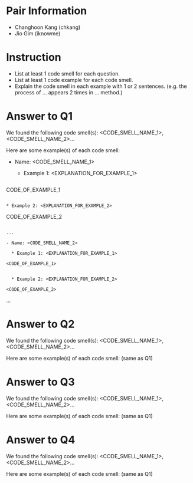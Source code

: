 Pair Information
================
 - Changhoon Kang (chkang)
 - Jio Gim (iknowme)

Instruction
============
 - List at least 1 code smell for each question.
 - List at least 1 code example for each code smell.
 - Explain the code smell in each example with 1 or 2 sentences. (e.g. the process of ... appears 2 times in ... method.)

Answer to Q1
============
We found the following code smell(s): <CODE_SMELL_NAME_1>, <CODE_SMELL_NAME_2>...

Here are some example(s) of each code smell: 

- Name: <CODE_SMELL_NAME_1>

  * Example 1: <EXPLANATION_FOR_EXAMPLE_1>
  
  ```
CODE_OF_EXAMPLE_1
  ```

  * Example 2: <EXPLANATION_FOR_EXAMPLE_2>

  ```
CODE_OF_EXAMPLE_2
```

...
	
- Name: <CODE_SMELL_NAME_2>

  * Example 1: <EXPLANATION_FOR_EXAMPLE_1>

  ```
	<CODE_OF_EXAMPLE_1>
```

  * Example 2: <EXPLANATION_FOR_EXAMPLE_2>

  ```
	<CODE_OF_EXAMPLE_2>

...

Answer to Q2
============
We found the following code smell(s): <CODE_SMELL_NAME_1>, <CODE_SMELL_NAME_2>...

Here are some example(s) of each code smell: 
(same as Q1)


Answer to Q3
============
We found the following code smell(s): <CODE_SMELL_NAME_1>, <CODE_SMELL_NAME_2>...

Here are some example(s) of each code smell: 
(same as Q1)


Answer to Q4
============
We found the following code smell(s): <CODE_SMELL_NAME_1>, <CODE_SMELL_NAME_2>...

Here are some example(s) of each code smell: 
(same as Q1)
